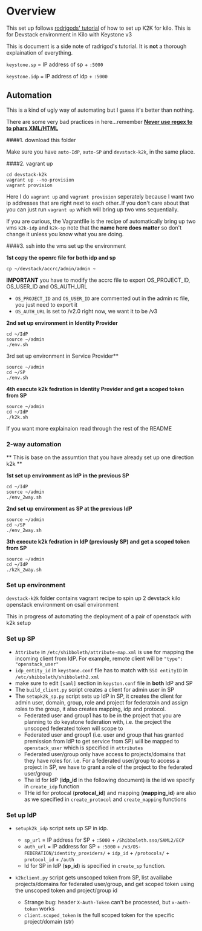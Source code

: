 # Overview
This set up follows [rodrigods' tutorial](http://blog.rodrigods.com/it-is-time-to-play-with-keystone-to-keystone-federation-in-kilo/) of how to set up K2K for kilo. This is for Devstack environment in Kilo with Keystone v3

This is document is a side note of radrigod's tutorial. It is **not** a thorough explaination of everything. 

`keystone.sp` = IP address of sp + `:5000`

`keystone.idp` = IP address of idp + `:5000`

## **Automation** 

This is a kind of ugly way of automating but I guess it's better than nothing.

There are some very bad practices in here...remember [**Never use regex to to phars XML/HTML**](http://stackoverflow.com/questions/1732348/regex-match-open-tags-except-xhtml-self-contained-tags)

####1. download this folder

Make sure you have `auto-IdP`, `auto-SP` and `devstack-k2k`, in the same place. 

####2. vagrant up

```
cd devstack-k2k
vagrant up --no-provision
vagrant provision
```

Here I do `vagrant up` and `vagrant provision` seperately because I want two ip addresses that are right next to each other..If you don't care about that you can just run `vagrant up` which will bring up two vms sequentially.

If you are curious, the Vagrantfile is the recipe of automatically bring up two vms `k2k-idp` and `k2k-sp` note that the **name here does matter** so don't change it unless you know what you are doing. 

####3. ssh into the vms set up the environment

**1st copy the openrc file for **both** idp and sp**

```
cp ~/devstack/accrc/admin/admin ~
```

**IMPORTANT** you have to modify the accrc file to export OS_PROJECT_ID, OS_USER_ID and OS_AUTH_URL

* `OS_PROJECT_ID` and `OS_USER_ID` are commented out in the admin rc file, you just need to export it
* `OS_AUTH_URL` is set to /v2.0 right now, we want it to be /v3

**2nd set up environment in Identity Provider**

```
cd ~/IdP
source ~/admin
./env.sh
```

3rd set up environment in Service Provider**

```
source ~/admin
cd ~/SP
./env.sh
```

**4th execute k2k fedration in Identity Provider and get a scoped token from SP** 

```
source ~/admin
cd ~/IdP
./k2k.sh
```

If you want more explainaion read through the rest of the README 

### 2-way automation

** This is base on the assumtion that you have already set up one direction k2k ** 

**1st set up environment as IdP in the previous SP**

```
cd ~/IdP
source ~/admin
./env_2way.sh
```

**2nd set up environment as SP at the previous IdP**

```
source ~/admin
cd ~/SP
./env_2way.sh
```


**3th execute k2k fedration in IdP (previously SP) and get a scoped token from SP**

```
source ~/admin
cd ~/IdP
./k2k_2way.sh
```

### Set up environment

`devstack-k2k` folder contains vagrant recipe to spin up 2 devstack kilo openstack environment on csail environment 

This in progress of automating the deployment of a pair of openstack with k2k setup

### Set up SP 
* `Attribute` in `/etc/shibboleth/attribute-map.xml` is use for mapping the incoming client from IdP. For example, remote client will be `"type": "openstack_user"`
* `idp_entity_id` in `keystone.conf` file has to match with `SSO entityID` in `/etc/shibboleth/shibboleth2.xml` 
* make sure to edit `[saml]` section in `keyston.conf` file in **both** IdP and SP
* The `build_client.py` script creates a client for admin user in SP
* The `setupk2k_sp.py` script sets up IdP in SP, it creates the client for admin user, domain, group, role and project for federatoin and assign roles to the group, it also creates mapping, idp and protocol.
  * Federated user and group1 has to be in the project that you are planning to do keystone federation with, i.e. the project the unscoped federated token will scope to
  * Federated user and group1 (i.e. user and group that has granted premission from IdP to get service from SP) will be mapped to `openstack_user` which is specified in `attributes` 
  * Federated user/group only have access to projects/domains that they have roles for. i.e. For a federated user/group to access a project in SP, we have to grant a role of the project to the federated user/group
  * The id for IdP (**idp_id** in the following document) is the id we specify in `create_idp` function 
  * THe id for protocal (**protocal_id**) and mapping (**mapping_id**) are also as we specified in `create_protocol` and `create_mapping` functions

### Set up IdP 
* `setupk2k_idp` script sets up SP in idp. 
  * `sp_url` = IP address for SP + `:5000` + `/Shibboleth.sso/SAML2/ECP`
  * `auth_url` = IP address for SP + `:5000` + `/v3/OS-FEDERATION/identity_providers/` + `idp_id` + `/protocols/` + `protocol_id` + `/auth`
  * Id for SP in IdP (**sp_id**) is specified in `create_sp` function.
  
* `k2kclient.py` script gets unscoped token from SP, list availiabe projects/domains for federated user/group, and get scoped token using the unscoped token and project/group id
  * Strange bug: header `X-Auth-Token` can't be processed, but `x-auth-token` works 
  * `client.scoped_token` is the full scoped token for the specific project/domain (str)
